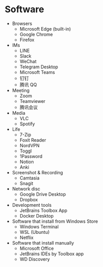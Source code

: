 # Software

* Browsers
  - Microsoft Edge (built-in)
  - Google Chrome
  - Firefox
* IMs
  - LINE
  - Slack
  - WeChat
  - Telegram Desktop
  - Microsoft Teams
  - 钉钉
  - 腾讯 QQ
* Meeting
  - Zoom
  - Teamviewer
  - 腾讯会议
* Media
  - VLC
  - Spotify
* Life
  - 7-Zip
  - Foxit Reader
  - NordVPN
  - Toggl
  - 1Password
  - Notion
  - Anki
* Screenshot & Recording
  - Camtasia
  - Snagit
* Network disc
  - Google Drive Desktop
  - Dropbox
* Development tools
  - JetBrains Toolbox App
  - Docker Desktop
* Software that install from Windows Store
  - Windows Terminal
  - WSL (Ubuntu)
  - Netflix
* Software that install manually
  - Microsoft Office
  - JetBrains IDEs by Toolbox app
  - WD Discovery
